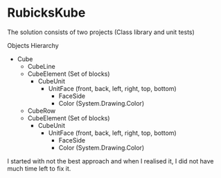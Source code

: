 # RubicksKube
The solution consists of two projects (Class library and unit tests)

Objects Hierarchy
 - Cube
   - CubeLine
    - CubeElement (Set of blocks)
      - CubeUnit
        - UnitFace (front, back, left, right, top, bottom)
          - FaceSide
          - Color (System.Drawing.Color)
   - CubeRow
    - CubeElement (Set of blocks)
      - CubeUnit
        - UnitFace (front, back, left, right, top, bottom)
          - FaceSide
          - Color (System.Drawing.Color)

I started with not the best approach and when I realised it, I did not have much time left to fix it.
